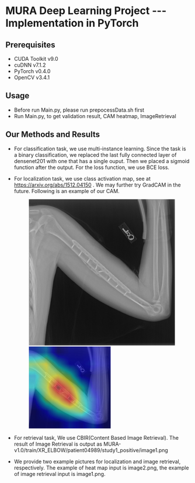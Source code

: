 MURA Deep Learning Project --- Implementation in PyTorch
======
Prerequisites
------
* CUDA Toolkit v9.0
* cuDNN v7.1.2
* PyTorch v0.4.0
* OpenCV v3.4.1


Usage
------
* Before run Main.py, please run prepocessData.sh first
* Run Main.py, to get validation result, CAM heatmap, ImageRetrieval

Our Methods and Results
------
* For classification task, we use multi-instance learning. Since the task is a binary classification, we replaced the last fully connected layer of densenet201 with one that has a single ouput. Then we placed a sigmoid function after the output. For the loss function, we use BCE loss.

* For localization task, we use class activation map, see at https://arxiv.org/abs/1512.04150 . 
  We may further try GradCAM in the future. 
  Following is an example of our CAM.
  <figure class="half">
    <img src="https://github.com/GoAhead106283/MURA_deep_learning/blob/master/image2.png">
    <img src="https://github.com/GoAhead106283/MURA_deep_learning/blob/master/image2_heatmap.jpg">
 </figure>
  
  
* For retrieval task, We use CBIR(Content Based Image Retrieval). The result of Image Retrieval is output as MURA-v1.0/train/XR_ELBOW/patient04989/study1_positive/image1.png

* We provide two example pictures for localization and image retrieval, respectively. The example of heat map input is image2.png, the example of image retrieval input is image1.png. 
